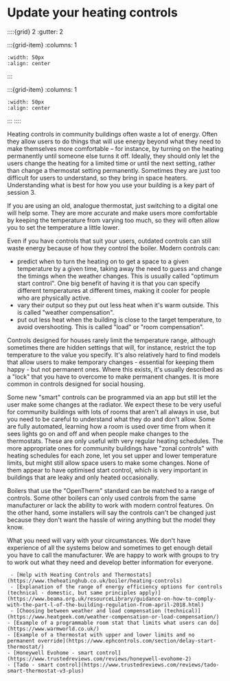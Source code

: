# Update your heating controls 

<!-- - 3 star, £££ -->

::::{grid} 2
:gutter: 2

:::{grid-item}
:columns: 1
```{image} ../images/cost-3.jpg
:width: 50px
:align: center
```
:::

:::{grid-item}
:columns: 1 
```{image} ../images/3-star.jpg
:width: 50px
:align: center
```
:::
::::

Heating controls in community buildings often waste a lot of energy.  Often they allow users to do things that will use energy beyond what they need to make themselves more comfortable – for instance, by turning on the heating permanently until someone else turns it off.  Ideally, they should only let the users change the heating for a limited time or until the next setting, rather than change a thermostat setting permanently. Sometimes they are just too difficult for users to understand, so they bring in space heaters.  Understanding what is best for how you use your building is a key part of session 3.  

If you are using an old, analogue thermostat, just switching to a digital one will help some.  They are more accurate and make users more comfortable by keeping the temperature from varying too much, so they will often allow you to set the temperature a little lower. 


Even if you have controls that suit your users, outdated controls can still waste energy because of how they control the boiler.  Modern controls can:

- predict when to turn the heating on to get a space to a given temperature by a given time, taking away the need to guess and change the timings when the weather changes. This is usually called "optimum start control". One big benefit of having it is that you can specify different temperatures at different times, making it cooler for people who are physically active.
- vary their output so they put out less heat when it's warm outside.  This is called "weather compensation". 
- put out less heat when the building is close to the target temperature, to avoid overshooting.  This is called "load" or "room compensation".

Controls designed for houses rarely limit the temperature range, although sometimes there are hidden settings that will, for instance, restrict the top temperature to the value you specify.  It's also relatively hard to find models that allow users to make temporary changes - essential for keeping them happy - but not permanent ones.  Where this exists, it's usually described as a "lock" that you have to overcome to make permanent changes.  It is more common in controls designed for social housing.

Some new "smart" controls can be programmed via an app but still let the user make some changes at the radiator.   We expect these to be very useful for community buildings with lots of rooms that aren't all always in use, but you need to be careful to understand what they do and don't allow.  Some are fully automated, learning how a room is used over time from when it sees lights go on and off and when people make changes to the thermostats.  These are only useful with very regular heating schedules.  The more appropriate ones for community buildings have "zonal controls" with heating schedules for each zone, let you set upper and lower temperature limits, but might still allow space users to make some changes.  None of them appear to have optimised start control, which is very important in buildings that are leaky and only heated occasionally.

 Boilers that use the "OpenTherm" standard can be matched to a range of controls.  Some other boilers can only used controls from the same manufacturer or lack the ability to work with modern control features.  On the other hand, some installers will say the controls can't be changed just because they don't want the hassle of wiring anything but the model they know. 

 What you need will vary with your circumstances.  We don't have experience of all the systems below and sometimes to get enough detail you have to call the manufacturer.  We are happy to work with groups to try to work out what they need and develop better information for everyone.


<!-- https://www.techradar.com/news/best-smart-thermostat -->
<!-- :TODO:https://www.electricradiatorsdirect.co.uk/news/lot-20-explained-what-does-this-mean-for-electric-heating/ if a site has convective electric heating just with rocker switches, what can they do besides add countdown timers - is there any external control that can be wired in to control them better, or is the only way to improve efficiency to replace them with Lot-20 compliant controls? -->

```{admonition} More information
 - [Help with Heating Controls and Thermostats](https://www.theheatinghub.co.uk/boiler/heating-controls)
 - [Explanation of the range of energy efficiency options for controls (technical - domestic, but same principles apply)](https://www.beama.org.uk/resourceLibrary/guidance-on-how-to-comply-with-the-part-l-of-the-building-regulation-from-april-2018.html) 
 - [Choosing between weather and load compensation (technical)](https://www.heatgeek.com/weather-compensation-or-load-compensation/)
- [Example of a programmable room stat that limits what users can do](https://www.warmworld.co.uk/)
- [Example of a thermostat with upper and lower limits and no permanent override](https://www.ephcontrols.com/section/delay-start-thermostat/)
- [Honeywell Evohome - smart control](https://www.trustedreviews.com/reviews/honeywell-evohome-2)
- [Tado - smart control](https://www.trustedreviews.com/reviews/tado-smart-thermostat-v3-plus)
```